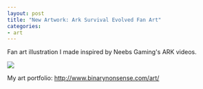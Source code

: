 ```yaml
---
layout: post
title: "New Artwork: Ark Survival Evolved Fan Art"
categories:
- art
---
```


<p>
Fan art illustration I made inspired by Neebs Gaming's ARK videos.
</p>


<p>
<img src="http://www.binarynonsense.com/imgs/art/full/alvaro-garcia-neebs-01-reducedforweb.jpg" class="tall-img" />
</p>


<p>My art portfolio: <a href="http://www.binarynonsense.com/art/">http://www.binarynonsense.com/art/</a></p>

